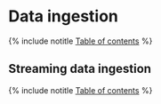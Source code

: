 # Data ingestion

{% include notitle [Table of contents](_includes/toc-table.md) %}

## Streaming data ingestion

{% include notitle [Table of contents](_includes/toc-table-streaming.md) %}
